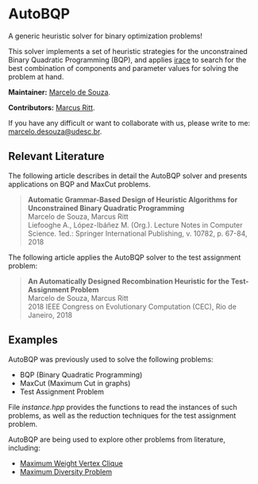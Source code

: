 # AutoBQP
A generic heuristic solver for binary optimization problems!

This solver implements a set of heuristic strategies for the unconstrained Binary Quadratic Programming (BQP), and applies [irace](http://iridia.ulb.ac.be/irace) to search for the best combination of components and parameter values for solving the problem at hand.

**Maintainer:** [Marcelo de Souza](https://souzamarcelo.github.io).

**Contributors:** [Marcus Ritt](https://www.inf.ufrgs.br/~mrpritt).

If you have any difficult or want to collaborate with us, please write to me: marcelo.desouza@udesc.br.

## Relevant Literature

The following article describes in detail the AutoBQP solver and presents applications on BQP and MaxCut problems.

> **Automatic Grammar-Based Design of Heuristic Algorithms for Unconstrained Binary Quadratic Programming**<br>
> Marcelo de Souza, Marcus Ritt<br>
> Liefooghe A., López-Ibáñez M. (Org.). Lecture Notes in Computer Science. 1ed.: Springer International Publishing, v. 10782, p. 67-84, 2018

The following article applies the AutoBQP solver to the test assignment problem:

> **An Automatically Designed Recombination Heuristic for the Test-Assignment Problem**<br>
> Marcelo de Souza, Marcus Ritt<br>
> 2018 IEEE Congress on Evolutionary Computation (CEC), Rio de Janeiro, 2018

## Examples

AutoBQP was previously used to solve the following problems:

* BQP (Binary Quadratic Programming)
* MaxCut (Maximum Cut in graphs)
* Test Assignment Problem

File *instance.hpp* provides the functions to read the instances of such problems, as well as the reduction techniques for the test assignment problem.

AutoBQP are being used to explore other problems from literature, including:

* [Maximum Weight Vertex Clique](https://link.springer.com/article/10.1007/s10878-016-9990-2)
* [Maximum Diversity Problem](https://www.sciencedirect.com/science/article/abs/pii/S0377221706000634)